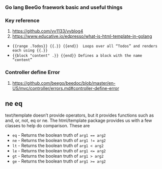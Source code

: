### Go lang BeeGo fraework basic and useful things 

### Key reference 
1. https://github.com/vv1133/vvblog4
2. https://www.educative.io/edpresso/what-is-html-template-in-golang

- ``{{range .Todos}} {{.}} {{end}}	Loops over all “Todos” and renders each using {{.}}``
- ``{{block "content" .}} {{end}} Defines a block with the name “content”``


### Controller define Error
1. https://github.com/beego/beedoc/blob/master/en-US/mvc/controller/errors.md#controller-define-error

## ne eq
text/template doesn’t provide operators, but it provides functions such as and, or, not, eq or ne.
The html/template package provides us with a few classes to help do comparison. These are
- ``eq`` - Returns the boolean truth of ``arg1 == arg2``
- ``ne`` - Returns the boolean truth of ``arg1 != arg2``
- ``lt`` - Returns the boolean truth of ``arg1 < arg2``
- ``le`` - Returns the boolean truth of ``arg1 <= arg2``
- ``gt`` - Returns the boolean truth of ``arg1 > arg2``
- ``ge`` - Returns the boolean truth of ``arg1 >= arg2``
